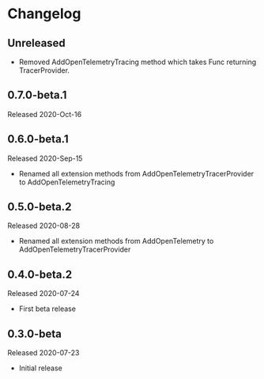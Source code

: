# Changelog

## Unreleased

* Removed AddOpenTelemetryTracing method which takes Func returning
  TracerProvider.

## 0.7.0-beta.1

Released 2020-Oct-16

## 0.6.0-beta.1

Released 2020-Sep-15

* Renamed all extension methods from AddOpenTelemetryTracerProvider to AddOpenTelemetryTracing

## 0.5.0-beta.2

Released 2020-08-28

* Renamed all extension methods from AddOpenTelemetry to AddOpenTelemetryTracerProvider

## 0.4.0-beta.2

Released 2020-07-24

* First beta release

## 0.3.0-beta

Released 2020-07-23

* Initial release
